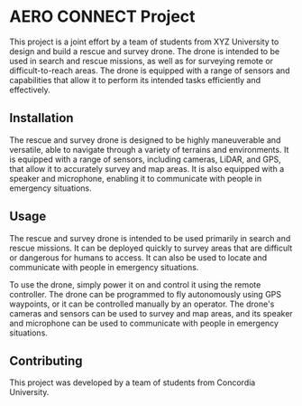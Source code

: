 # AERO CONNECT Project

This project is a joint effort by a team of students from XYZ University to design and build a rescue and survey drone. The drone is intended to be used in search and rescue missions, as well as for surveying remote or difficult-to-reach areas. The drone is equipped with a range of sensors and capabilities that allow it to perform its intended tasks efficiently and effectively.

## Installation

The rescue and survey drone is designed to be highly maneuverable and versatile, able to navigate through a variety of terrains and environments. It is equipped with a range of sensors, including cameras, LiDAR, and GPS, that allow it to accurately survey and map areas. It is also equipped with a speaker and microphone, enabling it to communicate with people in emergency situations.



## Usage

The rescue and survey drone is intended to be used primarily in search and rescue missions. It can be deployed quickly to survey areas that are difficult or dangerous for humans to access. It can also be used to locate and communicate with people in emergency situations.

To use the drone, simply power it on and control it using the remote controller. The drone can be programmed to fly autonomously using GPS waypoints, or it can be controlled manually by an operator. The drone's cameras and sensors can be used to survey and map areas, and its speaker and microphone can be used to communicate with people in emergency situations.

## Contributing

This project was developed by a team of students from Concordia University. 
